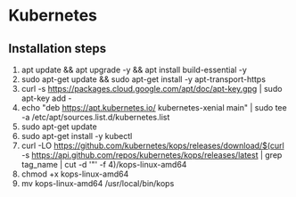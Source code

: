 # Kubernetes

Installation steps
-------------------
1. apt update && apt upgrade -y && apt install build-essential -y
2. sudo apt-get update && sudo apt-get install -y apt-transport-https
3. curl -s https://packages.cloud.google.com/apt/doc/apt-key.gpg | sudo apt-key add -
4. echo "deb https://apt.kubernetes.io/ kubernetes-xenial main" | sudo tee -a /etc/apt/sources.list.d/kubernetes.list
5. sudo apt-get update
6. sudo apt-get install -y kubectl
7. curl -LO https://github.com/kubernetes/kops/releases/download/$(curl -s https://api.github.com/repos/kubernetes/kops/releases/latest | grep tag_name | cut -d '"' -f 4)/kops-linux-amd64
8. chmod +x kops-linux-amd64
9. mv kops-linux-amd64 /usr/local/bin/kops
